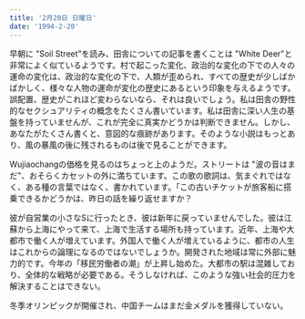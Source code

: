 ```yaml
---
title: '2月20日 日曜日'
date: '1994-2-20'
---
```

早朝に "Soil Street"を読み、田舎についての記事を書くことは "White Deer"と非常によく似ているようです。村で起こった変化、政治的な変化の下での人々の運命の変化は、政治的な変化の下で、人類が歪められ、すべての歴史が少しばかばかしく、様々な人物の運命が変化の歴史にあるという印象を与えるようです。誤配置、歴史がこれほど変わらないなら、それは良いでしょう。私は田舎の野性的なセクシュアリティの概念をたくさん書いています。私は田舎に深い人生の基盤を持っていませんが、これが完全に真実かどうかは判断できません。しかし、あなたがたくさん書くと、意図的な痕跡があります。そのような小説はもっとあり、風の暴風の後に残されるものは後で見ることができます。

Wujiaochangの価格を見るのはちょっと上のようだ。ストリートは "波の音はまだ"、おそらくカセットの外に満ちています。この歌の歌詞は、気まぐれではなく、ある種の言葉ではなく、書かれています。「この古いチケットが旅客船に搭乗できるかどうかは、昨日の話を繰り返せますか？

彼が自営業の小さなSに行ったとき、彼は新年に戻っていませんでした。彼は江蘇から上海にやって来て、上海で生活する場所も持っています。近年、上海や大都市で働く人が増えています。外国人で働く人が増えているように、都市の人生はこれからの論理になるのではないでしょうか。開発された地域は常に外部に魅力的です。今年の「移民労働者の潮」が上昇し始めた。大都市の駅は混雑しており、全体的な戦略が必要である。そうしなければ、このような強い社会的圧力を解決することはできない。

冬季オリンピックが開催され、中国チームはまだ金メダルを獲得していない。

